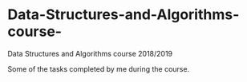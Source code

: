 # Data-Structures-and-Algorithms-course-
Data Structures and Algorithms course 2018/2019

Some of the tasks completed by me during the course. 
